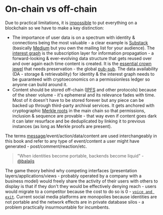 # On-chain vs off-chain

Due to practical limitations, it is [impossible](web_scale.md) to put everything on a blockchain so we have to make a key distinction:
- The importance of user data is on a spectrum with identity & connections being the most valuable - a clear example is [Substack](https://en.wikipedia.org/wiki/Substack) (basically [Medium](https://en.wikipedia.org/wiki/Medium_(website)) but you own the mailing list for your audience). The [interest graph](https://en.wikipedia.org/wiki/Interest_graph) is the subscription layer for information propagation - a forward-looking & ever-evolving data structure that gets reused over and over again each time content is created. It is the [essential crown jewel](https://twitter.com/balajis/status/1162539429484871681) that needs preservation - the global [pub-sub](https://en.wikipedia.org/wiki/Publish%E2%80%93subscribe_pattern). The data availability (DA - storage & retrievability) for identity & the interest graph needs to be guaranteed with cryptoeconomics on a permissionless ledger so anyone can build around it.
- Content should be stored off-chain ([IPFS](https://en.wikipedia.org/wiki/InterPlanetary_File_System) and other protocols) because of the sheer volume - it's ephemeral and its relevance fades with time. Most of it doesn't have to be stored forever but any piece can be backed up through third-party archival services. It gets anchored with cryptographic [Merkle roots](https://en.wikipedia.org/wiki/Merkle_tree) in the main chain so that permissions, inclusion & sequence are provable - that way even if content goes dark it can later resurface and be deduplicated by linking it to previous instances (as long as Merkle proofs are present).

The terms [message](messages.md)/event/action/data/content are used interchangeably in this book and refer to any type of event/content a user might have generated - post/comment/reaction/etc.

> "When identities become portable, backends become liquid" - [@balajis](https://twitter.com/coconidodev/status/1504850437727571974)

The game theory behind why competing interfaces (presentation layers/applications/views - probably operated by a company with a business model) would freely share the activity of their users with others to display is that if they don't they would be effectively denying reach - users would migrate to a competitor because the cost to do so is 0 - [`voice and exit`](https://en.wikipedia.org/wiki/Exit,_Voice,_and_Loyalty_Model). Current social media platforms are monopolies because identities are not portable and the network effects are in private database silos - a problem practically insurmountable for incumbents.
